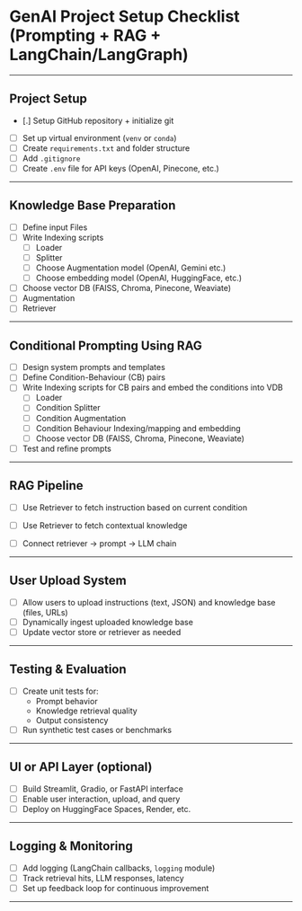 # GenAI Project Setup Checklist (Prompting + RAG + LangChain/LangGraph)

---

## Project Setup
- [.] Setup GitHub repository + initialize git
- [ ] Set up virtual environment (`venv` or `conda`)
- [ ] Create `requirements.txt` and folder structure
- [ ] Add `.gitignore`
- [ ] Create `.env` file for API keys (OpenAI, Pinecone, etc.)

---

## Knowledge Base Preparation
- [ ] Define input Files
- [ ] Write Indexing scripts 
    - [ ] Loader
    - [ ] Splitter
    - [ ] Choose Augmentation model (OpenAI, Gemini etc.)
    - [ ] Choose embedding model (OpenAI, HuggingFace, etc.)
- [ ] Choose vector DB (FAISS, Chroma, Pinecone, Weaviate)
- [ ] Augmentation
- [ ] Retriever

---

## Conditional Prompting Using RAG
- [ ] Design system prompts and templates
- [ ] Define Condition-Behaviour (CB) pairs
- [ ] Write Indexing scripts for CB pairs and embed the conditions into VDB
    - [ ] Loader
    - [ ] Condition Splitter 
    - [ ] Condition Augmentation
    - [ ] Condition Behaviour Indexing/mapping and embedding
    - [ ] Choose vector DB (FAISS, Chroma, Pinecone, Weaviate)
- [ ] Test and refine prompts

---

## RAG Pipeline
- [ ] Use Retriever to fetch instruction based on current condition 
- [ ] Use Retriever to fetch contextual knowledge
- [ ] Connect retriever → prompt → LLM chain


---

## User Upload System
- [ ] Allow users to upload instructions (text, JSON) and knowledge base (files, URLs)
- [ ] Dynamically ingest uploaded knowledge base
- [ ] Update vector store or retriever as needed

---

## Testing & Evaluation
- [ ] Create unit tests for:
    - Prompt behavior
    - Knowledge retrieval quality
    - Output consistency
- [ ] Run synthetic test cases or benchmarks

---

## UI or API Layer (optional)
- [ ] Build Streamlit, Gradio, or FastAPI interface
- [ ] Enable user interaction, upload, and query
- [ ] Deploy on HuggingFace Spaces, Render, etc.

---

## Logging & Monitoring
- [ ] Add logging (LangChain callbacks, `logging` module)
- [ ] Track retrieval hits, LLM responses, latency
- [ ] Set up feedback loop for continuous improvement

---
